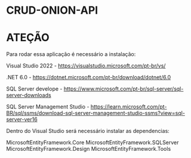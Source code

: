 # CRUD-ONION-API

# ATEÇÃO

Para rodar essa aplicação é necessário a instalação:

Visual Studio 2022 - https://visualstudio.microsoft.com/pt-br/vs/

.NET 6.0 - https://dotnet.microsoft.com/pt-br/download/dotnet/6.0

SQL Server develope - https://www.microsoft.com/pt-br/sql-server/sql-server-downloads

SQL Server Management Studio - https://learn.microsoft.com/pt-BR/sql/ssms/download-sql-server-management-studio-ssms?view=sql-server-ver16

Dentro do Visual Studio será necessário instalar as dependencias:

MicrosoftEntityFramework.Core
MicrosoftEntityFramework.SQLServer
MicrosoftEntityFramework.Design
MicrosoftEntityFramework.Tools

